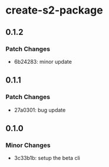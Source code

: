 # create-s2-package

## 0.1.2

### Patch Changes

- 6b24283: minor update

## 0.1.1

### Patch Changes

- 27a0301: bug update

## 0.1.0

### Minor Changes

- 3c33b1b: setup the beta cli
